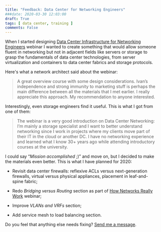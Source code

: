 ```yaml
---
title: "Feedback: Data Center for Networking Engineers"
###date: 2020-03-30 12:03:00
draft: True
tags: [ data center, training ]
comments: False
---
```

When I started designing [Data Center Infrastructure for Networking Engineers](https://www.ipspace.net/Data_Center_Infrastructure_for_Networking_Engineers) webinar I wanted to create something that would allow someone fluent in networking but not in adjacent fields like servers or storage to grasp the fundamentals of data center technologies, from server virtualization and containers to data center fabrics and storage protocols.

Here's what a network architect said about the webinar:
<!--more-->
> A great overview course with some design considerations. Ivan’s independence and strong immunity to marketing stuff is perhaps the main difference between all the materials that I met earlier. I really appreciate this approach. My recommendation to anyone interested.

Interestingly, even storage engineers find it useful. This is what I got from one of them:

> The webinar is a very good introduction on Data Center Networking: I’m mainly a storage specialist and I want to better understand networking since I work in projects where my clients move part of their IT in the cloud or another DC. I have no networking experience and learned what I know 30+ years ago while attending introductory courses at the university.

I could say “*Mission accomplished* ;)” and move on, but I decided to make the materials even better. This is what I have planned for 2020:

* Revisit data center firewalls: reflexive ACLs versus next-generation firewalls, virtual versus physical appliances, placement in leaf-and-spine fabric;

* Redo *Bridging versus Routing* section as part of [How Networks Really Work](https://www.ipspace.net/How_Networks_Really_Work) webinar;

* Improve *VLANs and VRFs* section;

* Add service mesh to load balancing section.

Do you feel that anything else needs fixing? [Send me a message](https://www.ipspace.net/Contact#Fan).
